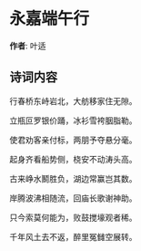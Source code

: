 # 永嘉端午行

**作者**: 叶适

## 诗词内容

行春桥东峙岩北，大舫移家住无隙。

立瓶叵罗银价踊，冰衫雪袴胭脂勒。

使君劝客亲付标，两朋予夺悬分毫。

起身齐看船势侧，桡安不动涛头高。

古来峥水鬭胜负，湖边常赢岂其数。

岸腾波沸相随流，回庙长歌谢神助。

只今索莫何能为，败鼓搅壕观者稀。

千年风土去不返，醉里冤雠空展转。


